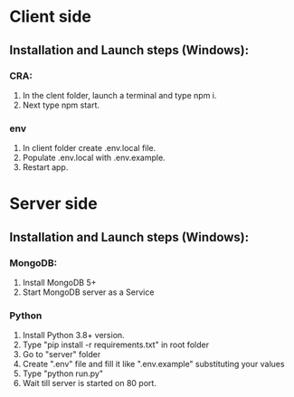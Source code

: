 # Client side

## Installation and Launch steps (Windows):

### CRA:
1. In the clent folder, launch a terminal and type npm i.
2. Next type npm start.

### env
1. In client folder create .env.local file.
2. Populate .env.local with .env.example.
3. Restart app.

# Server side

## Installation and Launch steps (Windows):

### MongoDB:
1. Install MongoDB 5+
2. Start MongoDB server as a Service

### Python
1. Install Python 3.8+ version.
2. Type "pip install -r requirements.txt" in root folder
3. Go to "server" folder
4. Create ".env" file and fill it like ".env.example" substituting your values
5. Type "python run.py"
6. Wait till server is started on 80 port.

